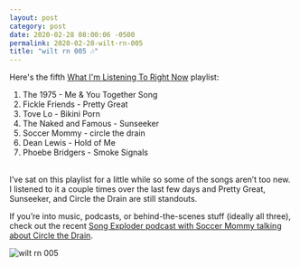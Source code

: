 ```yaml
---
layout: post
category: post
date: 2020-02-28 08:00:06 -0500
permalink: 2020-02-28-wilt-rn-005
title: "wilt rn 005 🎶"
---
```


Here's the fifth <a href="https://music.apple.com/ca/playlist/wiltrn-005/pl.u-le7kjlFjMDqkk">What I'm Listening To Right Now</a> playlist: 

1. The 1975 - Me & You Together Song
2. Fickle Friends - Pretty Great
3. Tove Lo - Bikini Porn
4. The Naked and Famous - Sunseeker
5. Soccer Mommy - circle the drain
6. Dean Lewis - Hold of Me
7. Phoebe Bridgers - Smoke Signals

<br />
I’ve sat on this playlist for a little while so some of the songs aren’t too new. I listened to it a couple times over the last few days and Pretty Great, Sunseeker, and Circle the Drain are still standouts. 

If you’re into music, podcasts, or behind-the-scenes stuff (ideally all three), check out the recent [Song Exploder podcast with Soccer Mommy talking about Circle the Drain](https://overcast.fm/+EwEzi1EQw). 

<img src="http://jonkit.ca/cdn/wilt_rn/wilt_rn-005.png" alt="wilt rn 005" />